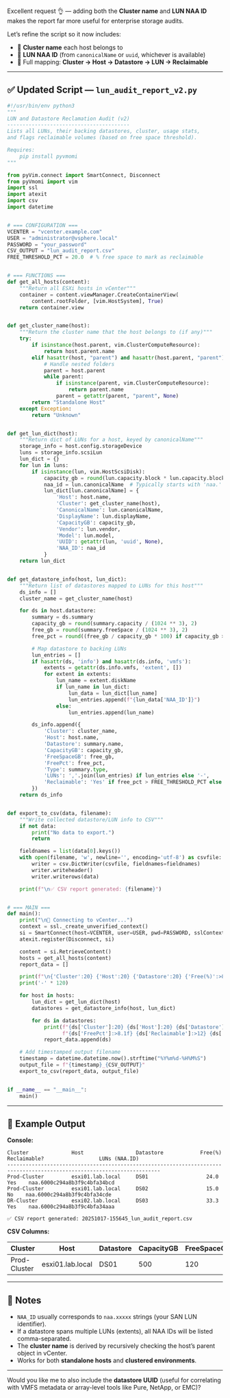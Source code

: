 Excellent request 👌 — adding both the **Cluster name** and **LUN NAA ID** makes the report far more useful for enterprise storage audits.

Let’s refine the script so it now includes:

* 🧩 **Cluster name** each host belongs to
* 🧱 **LUN NAA ID** (from `canonicalName` or `uuid`, whichever is available)
* 🔄 Full mapping: **Cluster → Host → Datastore → LUN → Reclaimable**

---

## ✅ Updated Script — `lun_audit_report_v2.py`

```python
#!/usr/bin/env python3
"""
LUN and Datastore Reclamation Audit (v2)
----------------------------------------
Lists all LUNs, their backing datastores, cluster, usage stats,
and flags reclaimable volumes (based on free space threshold).

Requires:
    pip install pyvmomi
"""

from pyVim.connect import SmartConnect, Disconnect
from pyVmomi import vim
import ssl
import atexit
import csv
import datetime


# === CONFIGURATION ===
VCENTER = "vcenter.example.com"
USER = "administrator@vsphere.local"
PASSWORD = "your_password"
CSV_OUTPUT = "lun_audit_report.csv"
FREE_THRESHOLD_PCT = 20.0  # % free space to mark as reclaimable


# === FUNCTIONS ===
def get_all_hosts(content):
    """Return all ESXi hosts in vCenter"""
    container = content.viewManager.CreateContainerView(
        content.rootFolder, [vim.HostSystem], True)
    return container.view


def get_cluster_name(host):
    """Return the cluster name that the host belongs to (if any)"""
    try:
        if isinstance(host.parent, vim.ClusterComputeResource):
            return host.parent.name
        elif hasattr(host, "parent") and hasattr(host.parent, "parent"):
            # Handle nested folders
            parent = host.parent
            while parent:
                if isinstance(parent, vim.ClusterComputeResource):
                    return parent.name
                parent = getattr(parent, "parent", None)
        return "Standalone Host"
    except Exception:
        return "Unknown"


def get_lun_dict(host):
    """Return dict of LUNs for a host, keyed by canonicalName"""
    storage_info = host.config.storageDevice
    luns = storage_info.scsiLun
    lun_dict = {}
    for lun in luns:
        if isinstance(lun, vim.HostScsiDisk):
            capacity_gb = round(lun.capacity.block * lun.capacity.blockSize / (1024 ** 3), 2)
            naa_id = lun.canonicalName  # Typically starts with 'naa.'
            lun_dict[lun.canonicalName] = {
                'Host': host.name,
                'Cluster': get_cluster_name(host),
                'CanonicalName': lun.canonicalName,
                'DisplayName': lun.displayName,
                'CapacityGB': capacity_gb,
                'Vendor': lun.vendor,
                'Model': lun.model,
                'UUID': getattr(lun, 'uuid', None),
                'NAA_ID': naa_id
            }
    return lun_dict


def get_datastore_info(host, lun_dict):
    """Return list of datastores mapped to LUNs for this host"""
    ds_info = []
    cluster_name = get_cluster_name(host)

    for ds in host.datastore:
        summary = ds.summary
        capacity_gb = round(summary.capacity / (1024 ** 3), 2)
        free_gb = round(summary.freeSpace / (1024 ** 3), 2)
        free_pct = round((free_gb / capacity_gb * 100) if capacity_gb > 0 else 0, 1)

        # Map datastore to backing LUNs
        lun_entries = []
        if hasattr(ds, 'info') and hasattr(ds.info, 'vmfs'):
            extents = getattr(ds.info.vmfs, 'extent', [])
            for extent in extents:
                lun_name = extent.diskName
                if lun_name in lun_dict:
                    lun_data = lun_dict[lun_name]
                    lun_entries.append(f"{lun_data['NAA_ID']}")
                else:
                    lun_entries.append(lun_name)

        ds_info.append({
            'Cluster': cluster_name,
            'Host': host.name,
            'Datastore': summary.name,
            'CapacityGB': capacity_gb,
            'FreeSpaceGB': free_gb,
            'FreePct': free_pct,
            'Type': summary.type,
            'LUNs': ','.join(lun_entries) if lun_entries else '-',
            'Reclaimable': 'Yes' if free_pct > FREE_THRESHOLD_PCT else 'No'
        })
    return ds_info


def export_to_csv(data, filename):
    """Write collected datastore/LUN info to CSV"""
    if not data:
        print("No data to export.")
        return

    fieldnames = list(data[0].keys())
    with open(filename, 'w', newline='', encoding='utf-8') as csvfile:
        writer = csv.DictWriter(csvfile, fieldnames=fieldnames)
        writer.writeheader()
        writer.writerows(data)

    print(f"\n✅ CSV report generated: {filename}")


# === MAIN ===
def main():
    print("\n🔗 Connecting to vCenter...")
    context = ssl._create_unverified_context()
    si = SmartConnect(host=VCENTER, user=USER, pwd=PASSWORD, sslContext=context)
    atexit.register(Disconnect, si)

    content = si.RetrieveContent()
    hosts = get_all_hosts(content)
    report_data = []

    print(f"\n{'Cluster':20} {'Host':20} {'Datastore':20} {'Free(%)':>8} {'Reclaimable?':>12} {'LUNs (NAA.ID)':>30}")
    print('-' * 120)

    for host in hosts:
        lun_dict = get_lun_dict(host)
        datastores = get_datastore_info(host, lun_dict)

        for ds in datastores:
            print(f"{ds['Cluster']:20} {ds['Host']:20} {ds['Datastore']:20} "
                  f"{ds['FreePct']:>8.1f} {ds['Reclaimable']:>12} {ds['LUNs'][:30]:>30}")
            report_data.append(ds)

    # Add timestamped output filename
    timestamp = datetime.datetime.now().strftime("%Y%m%d-%H%M%S")
    output_file = f"{timestamp}_{CSV_OUTPUT}"
    export_to_csv(report_data, output_file)


if __name__ == "__main__":
    main()
```

---

## 🧾 Example Output

**Console:**

```
Cluster              Host                 Datastore            Free(%)  Reclaimable?                  LUNs (NAA.ID)
------------------------------------------------------------------------------------------------------------------------
Prod-Cluster         esxi01.lab.local     DS01                   24.0          Yes    naa.6000c294a8b3f9c4bfa34bcd
Prod-Cluster         esxi01.lab.local     DS02                   15.0           No    naa.6000c294a8b3f9c4bfa34cde
DR-Cluster           esxi02.lab.local     DS03                   33.3          Yes    naa.6000c294a8b3f9c4bfa34aaa

✅ CSV report generated: 20251017-155645_lun_audit_report.csv
```

**CSV Columns:**

| Cluster      | Host             | Datastore | CapacityGB | FreeSpaceGB | FreePct | Type | LUNs                         | Reclaimable |
| ------------ | ---------------- | --------- | ---------- | ----------- | ------- | ---- | ---------------------------- | ----------- |
| Prod-Cluster | esxi01.lab.local | DS01      | 500        | 120         | 24.0    | VMFS | naa.6000c294a8b3f9c4bfa34bcd | Yes         |

---

## 🧠 Notes

* `NAA_ID` usually corresponds to `naa.xxxxx` strings (your SAN LUN identifier).
* If a datastore spans multiple LUNs (extents), all NAA IDs will be listed comma-separated.
* The **cluster name** is derived by recursively checking the host’s parent object in vCenter.
* Works for both **standalone hosts** and **clustered environments**.

---

Would you like me to also include the **datastore UUID** (useful for correlating with VMFS metadata or array-level tools like Pure, NetApp, or EMC)?
